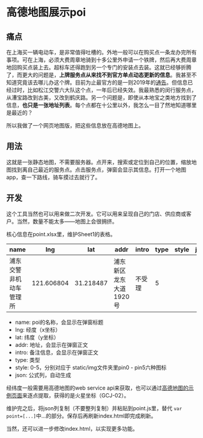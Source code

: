 # 高德地图展示poi

## 痛点

在上海买一辆电动车，是非常值得吐槽的。外地一般可以在购买点一条龙办完所有事项。可在上海，必须大费周章地骑到十多公里外申请一个铁牌，然后再大费周章地回购买点装上去。超标车还得跑到另一个专门的安装点去装。这就已经够折腾了，而更大的问题是，**上牌服务点从来找不到官方单点动态更新的信息**。我甚至不知道究竟该去哪儿办这个牌。目前为止最官方的是一则2019年的[通告](https://sh.122.gov.cn/cmspage/jsjy/2019-04-25/20190425006682.html)。但信息已经过时，比如松江交警六大队这个点，一年后已经失效。我最熟悉的闵行服务点，从漕宝路改到古美，又改到鹤庆路。另一个问题是，即使从本地宝之类地方找到了信息，**也只是一张地址列表**。每个点都在十公里以外，我怎么一目了然地知道哪里是最近的？

所以我做了一个网页地图版，把这些信息放在高德地图上。

## 用法

这就是一张静态地图，不需要服务器。点开来，搜索或定位到自己的位置，缩放地图找到离自己最近的服务点。点击服务点，弹窗会显示其信息。打开一个地图app，查一下路线，骑车摸过去就行了。

## 开发

这个工具当然也可以用来做二次开发。它可以用来呈现自己的门店、供应商或客户。当然，数量不能太多——地图上会很拥挤。

核心信息在point.xlsx里，维护Sheet1的表格。

name | lng | lat | addr | intro | type | style | json
-----|-----|-----|------|-------|------|-------|-------
浦东交警非机动车管理所 | 121.606804 | 31.218487 | 浦东新区龙东大道1920号 | 不受理 | 5

- name: poi的名称，会显示在弹窗标题
- lng: 经度（x坐标）
- lat: 纬度（y坐标）
- addr: 地址，会显示在弹窗正文
- intro: 备注信息，会显示在弹窗正文
- type: 类型
- style: 0-5，分别对应于 static/img文件夹里pin0 - pin5六种图标
- json: 公式列，自动生成

经纬度一般需要用高德地图的web service api来获取，也可以通过[高德地图的示例页面](https://lbs.amap.com/console/show/picker)来逐点提取，获得的是火星坐标（GCJ-02）。

维护完之后，将json列复制（不要整列复制）并粘贴到point.js里，替代 `var point=[...]`中...的部分。保存后再刷新index.html即完成刷新。

当然，还可以进一步修改index.html，以实现更多功能。
